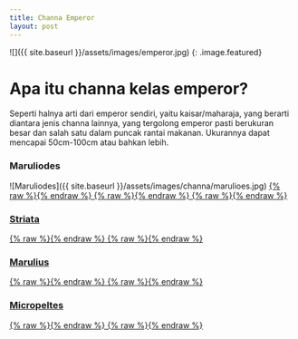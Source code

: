 ```yaml
---
title: Channa Emperor
layout: post
---
```


![]({{ site.baseurl }}/assets/images/emperor.jpg)
{: .image.featured}

# Apa itu channa kelas emperor?

Seperti halnya arti dari emperor sendiri, yaitu kaisar/maharaja, yang berarti diantara jenis channa lainnya, yang tergolong emperor pasti berukuran besar dan salah satu dalam puncak rantai makanan. Ukurannya dapat mencapai 50cm-100cm atau bahkan lebih.

### Maruliodes
![Maruliodes]({{ site.baseurl }}/assets/images/channa/marulioes.jpg)
<a href="{{ site.baseurl }}/assets/images/channa/maruliodes.jpg" width='250' height='YYY' alt='steam-fish-1'>
{% raw %}<img src="{{ site.url }}/assets/images/channa/maruliodes 2.jpg" alt="">{% endraw %}
{% raw %}<img src="{{ site.url }}/images/channa/maruliodes3.jpeg" alt="">{% endraw %}
{% raw %}<img src="{{ site.url }}/images/channa/maruliodes4.jpeg" alt="">{% endraw %}

### Striata
{% raw %}<img src="{{ site.url }}/images/channa/striata.jpg" alt="">{% endraw %}
{% raw %}<img src="{{ site.url }}/images/channa/striata 2.jpg" alt="">{% endraw %}

### Marulius
{% raw %}<img src="{{ site.url }}/images/channa/marulis.jpg" alt="">{% endraw %}
{% raw %}<img src="{{ site.url }}/images/channa/striata 2.jpg" alt="">{% endraw %}

### Micropeltes
{% raw %}<img src="{{ site.url }}/images/channa/micro.jpg" alt="">{% endraw %}
{% raw %}<img src="{{ site.url }}/images/channa/micropeltes.jpg" alt="">{% endraw %}
